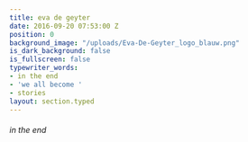 ```yaml
---
title: eva de geyter
date: 2016-09-20 07:53:00 Z
position: 0
background_image: "/uploads/Eva-De-Geyter_logo_blauw.png"
is_dark_background: false
is_fullscreen: false
typewriter_words:
- in the end
- 'we all become '
- stories
layout: section.typed
---
```


###### <span id="typed">in the end</span>